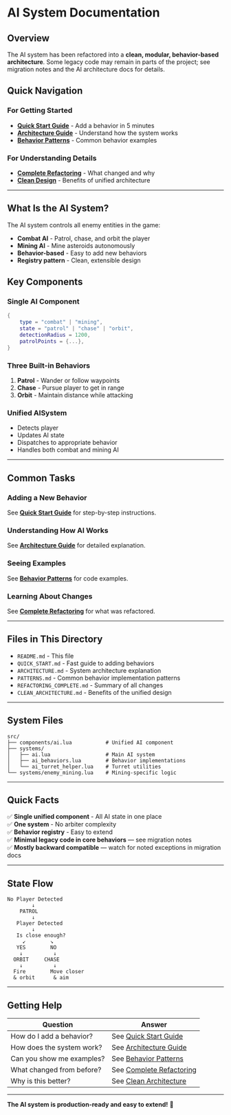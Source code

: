 # AI System Documentation

## Overview

The AI system has been refactored into a **clean, modular, behavior-based architecture**. Some legacy code may remain in parts of the project; see migration notes and the AI architecture docs for details.

## Quick Navigation

### For Getting Started
- **[Quick Start Guide](QUICK_START.md)** - Add a behavior in 5 minutes
- **[Architecture Guide](ARCHITECTURE.md)** - Understand how the system works
- **[Behavior Patterns](PATTERNS.md)** - Common behavior examples

### For Understanding Details
- **[Complete Refactoring](REFACTORING_COMPLETE.md)** - What changed and why
- **[Clean Design](CLEAN_ARCHITECTURE.md)** - Benefits of unified architecture

---

## What Is the AI System?

The AI system controls all enemy entities in the game:
- **Combat AI** - Patrol, chase, and orbit the player
- **Mining AI** - Mine asteroids autonomously
- **Behavior-based** - Easy to add new behaviors
- **Registry pattern** - Clean, extensible design

## Key Components

### Single AI Component
```lua
{
    type = "combat" | "mining",
    state = "patrol" | "chase" | "orbit",
    detectionRadius = 1200,
    patrolPoints = {...},
}
```

### Three Built-in Behaviors
1. **Patrol** - Wander or follow waypoints
2. **Chase** - Pursue player to get in range
3. **Orbit** - Maintain distance while attacking

### Unified AISystem
- Detects player
- Updates AI state
- Dispatches to appropriate behavior
- Handles both combat and mining AI

---

## Common Tasks

### Adding a New Behavior
See **[Quick Start Guide](QUICK_START.md)** for step-by-step instructions.

### Understanding How AI Works
See **[Architecture Guide](ARCHITECTURE.md)** for detailed explanation.

### Seeing Examples
See **[Behavior Patterns](PATTERNS.md)** for code examples.

### Learning About Changes
See **[Complete Refactoring](REFACTORING_COMPLETE.md)** for what was refactored.

---

## Files in This Directory

- `README.md` - This file
- `QUICK_START.md` - Fast guide to adding behaviors
- `ARCHITECTURE.md` - System architecture explanation
- `PATTERNS.md` - Common behavior implementation patterns
- `REFACTORING_COMPLETE.md` - Summary of all changes
- `CLEAN_ARCHITECTURE.md` - Benefits of the unified design

---

## System Files

```
src/
├── components/ai.lua           # Unified AI component
├── systems/
│   ├── ai.lua                  # Main AI system
│   ├── ai_behaviors.lua        # Behavior implementations
│   └── ai_turret_helper.lua    # Turret utilities
└── systems/enemy_mining.lua    # Mining-specific logic
```

---

## Quick Facts

✅ **Single unified component** - All AI state in one place  
✅ **One system** - No arbiter complexity  
✅ **Behavior registry** - Easy to extend  
✅ **Minimal legacy code in core behaviors** — see migration notes  
✅ **Mostly backward compatible** — watch for noted exceptions in migration docs  

---

## State Flow

```
No Player Detected
        ↓
    PATROL
        ↓
   Player Detected
        ↓
   Is close enough?
     ↙        ↘
   YES        NO
    ↓          ↓
  ORBIT     CHASE
    ↓          ↓
  Fire        Move closer
  & orbit      & aim
```

---

## Getting Help

| Question | Answer |
|----------|--------|
| How do I add a behavior? | See [Quick Start Guide](QUICK_START.md) |
| How does the system work? | See [Architecture Guide](ARCHITECTURE.md) |
| Can you show me examples? | See [Behavior Patterns](PATTERNS.md) |
| What changed from before? | See [Complete Refactoring](REFACTORING_COMPLETE.md) |
| Why is this better? | See [Clean Architecture](CLEAN_ARCHITECTURE.md) |

---

**The AI system is production-ready and easy to extend!** 🚀
